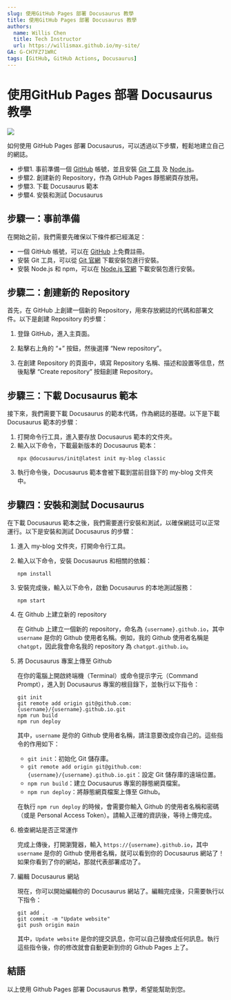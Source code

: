 ```yaml
---
slug: 使用GitHub Pages 部署 Docusaurus 教學
title: 使用GitHub Pages 部署 Docusaurus 教學
authors:
  name: Willis Chen
  title: Tech Instructor
  url: https://willismax.github.io/my-site/
GA: G-CH7FZ71WRC
tags: [GitHub, GitHub Actions, Docusaurus]
---
```


# 使用GitHub Pages 部署 Docusaurus 教學
![](https://hackmd.io/_uploads/ryKZyWv1h.png)

如何使用 GitHub Pages 部署 Docusaurus，可以透過以下步驟，輕鬆地建立自己的網誌。

- 步驟1. 事前準備一個 [GitHub](https://github.com/) 帳號，並且安裝 [Git 工具](https://git-scm.com/downloads) 及 [Node.js](https://nodejs.org/)。
- 步驟2. 創建新的 Repository，作為 GitHub Pages 靜態網頁存放用。
- 步驟3. 下載 Docusaurus 範本
- 步驟4. 安裝和測試 Docusaurus



步驟一：事前準備
----

在開始之前，我們需要先確保以下條件都已經滿足：

-   一個 GitHub 帳號，可以在 [GitHub](https://github.com/) 上免費註冊。
-   安裝 Git 工具，可以從 [Git 官網](https://git-scm.com/downloads) 下載安裝包進行安裝。
-   安裝 Node.js 和 npm，可以在 [Node.js 官網](https://nodejs.org/) 下載安裝包進行安裝。

步驟二：創建新的 Repository
-------------------

首先，在 GitHub 上創建一個新的 Repository，用來存放網誌的代碼和部署文件。以下是創建 Repository 的步驟：

1.  登錄 GitHub，進入主頁面。
    
2.  點擊右上角的 “+” 按鈕，然後選擇 “New repository”。
    
3.  在創建 Repository 的頁面中，填寫 Repository 名稱、描述和設置等信息，然後點擊 “Create repository” 按鈕創建 Repository。
    

步驟三：下載 Docusaurus 範本
--------------------

接下來，我們需要下載 Docusaurus 的範本代碼，作為網誌的基礎。以下是下載 Docusaurus 範本的步驟：

1.  打開命令行工具，進入要存放 Docusaurus 範本的文件夾。
2.  輸入以下命令，下載最新版本的 Docusaurus 範本：
    ```
    npx @docusaurus/init@latest init my-blog classic
    ``` 
3.  執行命令後，Docusaurus 範本會被下載到當前目錄下的 my-blog 文件夾中。

步驟四：安裝和測試 Docusaurus
--------------------

在下載 Docusaurus 範本之後，我們需要進行安裝和測試，以確保網誌可以正常運行。以下是安裝和測試 Docusaurus 的步驟：

1.  進入 my-blog 文件夾，打開命令行工具。
    
2.  輸入以下命令，安裝 Docusaurus 和相關的依賴：
    ```
    npm install
    ```
3.  安裝完成後，輸入以下命令，啟動 Docusaurus 的本地測試服務：
    ```
    npm start
    ```
4.  在 Github 上建立新的 repository
    
    在 Github 上建立一個新的 repository，命名為 `{username}.github.io`，其中 `username` 是你的 Github 使用者名稱。例如，我的 Github 使用者名稱是 `chatgpt`，因此我會命名我的 repository 為 `chatgpt.github.io`。

5.  將 Docusaurus 專案上傳至 Github

    在你的電腦上開啟終端機（Terminal）或命令提示字元（Command Prompt），進入到 Docusaurus 專案的根目錄下，並執行以下指令：
    ```
    git init
    git remote add origin git@github.com:{username}/{username}.github.io.git
    npm run build
    npm run deploy
    ``` 

    其中，`username` 是你的 Github 使用者名稱，請注意要改成你自己的。這些指令的作用如下：

    -   `git init`：初始化 Git 儲存庫。
    -   `git remote add origin git@github.com:{username}/{username}.github.io.git`：設定 Git 儲存庫的遠端位置。
    -   `npm run build`：建立 Docusaurus 專案的靜態網頁檔案。
    -   `npm run deploy`：將靜態網頁檔案上傳至 Github。

    在執行 `npm run deploy` 的時候，會需要你輸入 Github 的使用者名稱和密碼（或是 Personal Access Token）。請輸入正確的資訊後，等待上傳完成。

8.  檢查網站是否正常運作

    完成上傳後，打開瀏覽器，輸入 `https://{username}.github.io`，其中 `username` 是你的 Github 使用者名稱，就可以看到你的 Docusaurus 網站了！如果你看到了你的網站，那就代表部署成功了。

9.  編輯 Docusaurus 網站

    現在，你可以開始編輯你的 Docusaurus 網站了。編輯完成後，只需要執行以下指令：
    ```
    git add .
    git commit -m "Update website"
    git push origin main
    ``` 

    其中，`Update website` 是你的提交訊息，你可以自己替換成任何訊息。執行這些指令後，你的修改就會自動更新到你的 Github Pages 上了。

## 結語

以上使用 Github Pages 部署 Docusaurus 教學，希望能幫助到您。


